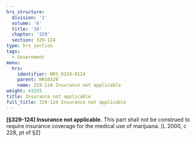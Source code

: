 ```yaml
---
hrs_structure:
  division: '1'
  volume: '6'
  title: '19'
  chapter: '329'
  section: 329-124
type: hrs_section
tags:
  - Government
menu:
  hrs:
    identifier: HRS_0329-0124
    parent: HRS0329
    name: 329-124 Insurance not applicable
weight: 43355
title: Insurance not applicable
full_title: 329-124 Insurance not applicable
---
```

**[§329-124] Insurance not applicable.** This part shall not be construed to require insurance coverage for the medical use of marijuana. [L 2000, c 228, pt of §2]